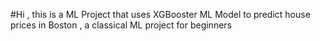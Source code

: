 #Hi , this is a ML Project that uses XGBooster ML Model to predict house prices in Boston , a classical ML project for beginners
